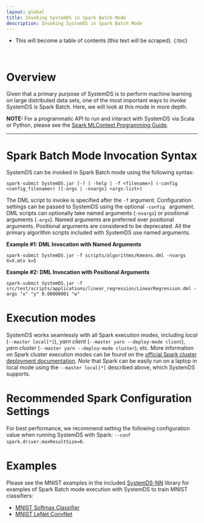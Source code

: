 ```yaml
---
layout: global
title: Invoking SystemDS in Spark Batch Mode
description: Invoking SystemDS in Spark Batch Mode
---
```

<!--
{% comment %}
Licensed to the Apache Software Foundation (ASF) under one or more
contributor license agreements.  See the NOTICE file distributed with
this work for additional information regarding copyright ownership.
The ASF licenses this file to you under the Apache License, Version 2.0
(the "License"); you may not use this file except in compliance with
the License.  You may obtain a copy of the License at

http://www.apache.org/licenses/LICENSE-2.0

Unless required by applicable law or agreed to in writing, software
distributed under the License is distributed on an "AS IS" BASIS,
WITHOUT WARRANTIES OR CONDITIONS OF ANY KIND, either express or implied.
See the License for the specific language governing permissions and
limitations under the License.
{% endcomment %}
-->

* This will become a table of contents (this text will be scraped).
{:toc}

<br/>


# Overview

Given that a primary purpose of SystemDS is to perform machine learning on large distributed data
sets, one of the most important ways to invoke SystemDS is Spark Batch. Here, we will look at this
mode in more depth.

**NOTE:** For a programmatic API to run and interact with SystemDS via Scala or Python, please see the
[Spark MLContext Programming Guide](spark-mlcontext-programming-guide).

---

# Spark Batch Mode Invocation Syntax

SystemDS can be invoked in Spark Batch mode using the following syntax:

    spark-submit SystemDS.jar [-? | -help | -f <filename>] (-config <config_filename>) ([-args | -nvargs] <args-list>)

The DML script to invoke is specified after the `-f` argument. Configuration settings can be passed to SystemDS
using the optional `-config ` argument. DML scripts can optionally take named arguments (`-nvargs`) or positional
arguments (`-args`). Named arguments are preferred over positional arguments. Positional arguments are considered
to be deprecated. All the primary algorithm scripts included with SystemDS use named arguments.


**Example #1: DML Invocation with Named Arguments**

    spark-submit SystemDS.jar -f scripts/algorithms/Kmeans.dml -nvargs X=X.mtx k=5


**Example #2: DML Invocation with Positional Arguments**

	spark-submit SystemDS.jar -f src/test/scripts/applications/linear_regression/LinearRegression.dml -args "v" "y" 0.00000001 "w"

# Execution modes

SystemDS works seamlessly with all Spark execution modes, including *local* (`--master local[*]`),
*yarn client* (`--master yarn --deploy-mode client`), *yarn cluster* (`--master yarn --deploy-mode cluster`), *etc*.  More
information on Spark cluster execution modes can be found on the
[official Spark cluster deployment documentation](https://spark.apache.org/docs/latest/cluster-overview.html).
*Note* that Spark can be easily run on a laptop in local mode using the `--master local[*]` described
above, which SystemDS supports.

# Recommended Spark Configuration Settings

For best performance, we recommend setting the following configuration value when running SystemDS with Spark:
`--conf spark.driver.maxResultSize=0`.

# Examples

Please see the MNIST examples in the included
[SystemDS-NN](https://github.com/apache/systemml/tree/master/scripts/nn)
library for examples of Spark Batch mode execution with SystemDS to train MNIST classifiers:

  * [MNIST Softmax Classifier](https://github.com/apache/systemml/blob/master/scripts/nn/examples/mnist_softmax-train.dml)
  * [MNIST LeNet ConvNet](https://github.com/apache/systemml/blob/master/scripts/nn/examples/mnist_lenet-train.dml)
